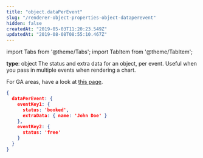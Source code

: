```yaml
---
title: "object.dataPerEvent"
slug: "/renderer-object-properties-object-dataperevent"
hidden: false
createdAt: "2019-05-03T11:20:23.549Z"
updatedAt: "2019-08-08T08:55:10.467Z"
---
```


import Tabs from '@theme/Tabs';
import TabItem from '@theme/TabItem';

**type**: object
The status and extra data for an object, per event. Useful when you pass in multiple events when rendering a chart.

For GA areas, have a look at [this page](/docs/renderer-object-properties-ga-dataperevent).
```json
{
  dataPerEvent: {
    eventKey1: {
      status: 'booked',
      extraData: { name: 'John Doe' }
    },
    eventKey2: {
      status: 'free'
    }
  }
}
```
